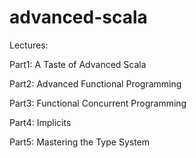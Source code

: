# advanced-scala

Lectures:

Part1: A Taste of Advanced Scala

Part2: Advanced Functional Programming

Part3: Functional Concurrent Programming

Part4: Implicits

Part5: Mastering the Type System

